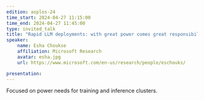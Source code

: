 ```yaml
---
edition: asplos-24
time_start: 2024-04-27 11:15:00
time_end: 2024-04-27 11:45:00
type: invited_talk
title: "Rapid LLM deployments: with great power comes great responsibility"
speaker:
    name: Esha Choukse
    affiliation: Microsoft Research
    avatar: esha.jpg 
    url: https://www.microsoft.com/en-us/research/people/eschouks/

presentation: 
---
```

Focused on power needs for training and inference clusters.
